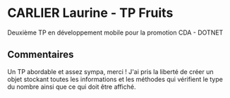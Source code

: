 # CARLIER Laurine - TP Fruits

Deuxième TP en développement mobile pour la promotion CDA - DOTNET

## Commentaires 

Un TP abordable et assez sympa, merci ! 
J'ai pris la liberté de créer un objet stockant toutes les informations et les méthodes qui vérifient le type du nombre ainsi que ce qui doit être affiché. 
